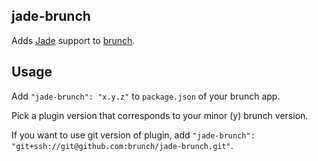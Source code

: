 ## jade-brunch
Adds [Jade](http://jade-lang.com) support to
[brunch](http://brunch.io).

## Usage
Add `"jade-brunch": "x.y.z"` to `package.json` of your brunch app.

Pick a plugin version that corresponds to your minor (y) brunch version.

If you want to use git version of plugin, add
`"jade-brunch": "git+ssh://git@github.com:brunch/jade-brunch.git"`.
